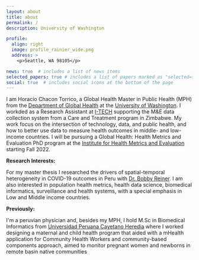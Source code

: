 ```yaml
---
layout: about
title: about
permalink: /
description: University of Washington

profile:
  align: right
  image: profile_rainier_wide.png
  address: >
    <p>Seattle, WA 98105</p>

news: true  # includes a list of news items
selected_papers: true # includes a list of papers marked as "selected={true}"
social: true  # includes social icons at the bottom of the page
---
```


I am Horacio Chacon Torrico, a Global Health Master in Public Health (MPH) from the [Department of Global Health](https://globalhealth.washington.edu) at the [University of Washington](https://www.washington.edu). I workded as a Research Assistant at [I-TECH](https://www.go2itech.org) supporting the M&E data collection system from a Care and Treatment program in Zimbabwe. My work focus on the intersection of technology, data, and public health, and how to better use data to measure health outcomes in middle- and low-income countries. I will be pursuing a Global Health: Health Metrics and Evaluation PhD program at the [Institute for Health Metrics and Evaluation](https://www.healthdata.org) starting Fall 2022.

**Research Interests:**

For my master thesis I researched the drivers of spatial-temporal heterogeneity in COVID-19 outcomes in Peru with [Dr. Bobby Reiner](https://www.healthdata.org/about/bobby-reiner). I am also interested in population health metrics, health data science, biomedical informatics, surveillance and health systems, with a special emphasis in Low and Middle income countries.

**Previously:**

I'm a peruvian physician and, besides my MPH, I hold M.Sc in Biomedical Informatics from [Universidad Peruana Cayetano Heredia](www.catetano.edu.pe) where I worked designing a maternal and child health program that aided with a mHealth application for Community Health Workers and community-based components approach, aimed to monitor pregnant women and newborns in remote basin native communities 

